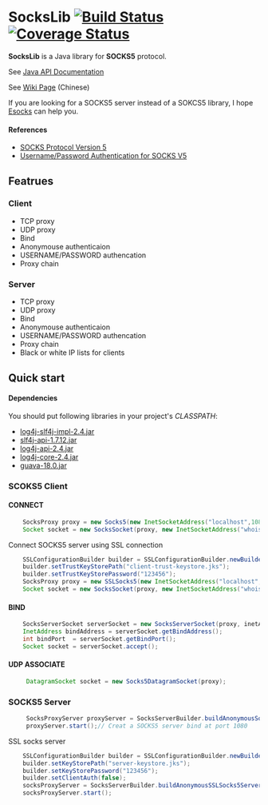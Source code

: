 # SocksLib [![Build Status](https://travis-ci.org/fengyouchao/sockslib.svg?branch=master)](https://travis-ci.org/fengyouchao/sockslib) [![Coverage Status](https://coveralls.io/repos/fengyouchao/fucksocks/badge.svg?branch=sockslib&service=github)](https://coveralls.io/github/fengyouchao/fucksocks?branch=sockslib)

**SocksLib** is a Java library for **SOCKS5** protocol.

See [Java API Documentation](http://fengyouchao.github.io/projects/fucksocks/apidocs/index.html)

See [Wiki Page](http://git.oschina.net/fyc/fucksocks/wikis/home) (Chinese)

If you are looking for a SOCKS5 server instead of a SOKCS5 library, I hope [Esocks](https://github.com/fengyouchao/esocks) can help you.




#### References
 
* [SOCKS Protocol Version 5](http://www.ietf.org/rfc/rfc1928.txt)
* [Username/Password Authentication for SOCKS V5](http://www.ietf.org/rfc/rfc1929.txt)

## Featrues

### Client

* TCP proxy
* UDP proxy
* Bind
* Anonymouse authenticaion
* USERNAME/PASSWORD authencation
* Proxy chain

### Server

* TCP proxy
* UDP proxy
* Bind
* Anonymouse authenticaion
* USERNAME/PASSWORD authencation
* Proxy chain
* Black or white IP lists for clients

## Quick start

#### Dependencies

You should put following libraries in your project's *CLASSPATH*:

* [log4j-slf4j-impl-2.4.jar](https://repo1.maven.org/maven2/org/apache/logging/log4j/log4j-slf4j-impl/2.4/log4j-slf4j-impl-2.4.jar)
* [slf4j-api-1.7.12.jar](https://repo1.maven.org/maven2/org/slf4j/slf4j-api/1.7.12/slf4j-api-1.7.12.jar)
* [log4j-api-2.4.jar](https://repo1.maven.org/maven2/org/apache/logging/log4j/log4j-api/2.4/log4j-api-2.4.jar)
* [log4j-core-2.4.jar](https://repo1.maven.org/maven2/org/apache/logging/log4j/log4j-core/2.4/log4j-core-2.4.jar)
* [guava-18.0.jar](https://repo1.maven.org/maven2/com/google/guava/guava/18.0/guava-18.0.jar)

### SCOKS5 Client

#### CONNECT

```java
    SocksProxy proxy = new Socks5(new InetSocketAddress("localhost",1080));
    Socket socket = new SocksSocket(proxy, new InetSocketAddress("whois.internic.net",43));
```

Connect SOCKS5 server using SSL connection

```java
    SSLConfigurationBuilder builder = SSLConfigurationBuilder.newBuilder();
    builder.setTrustKeyStorePath("client-trust-keystore.jks");
    builder.setTrustKeyStorePassword("123456");
    SocksProxy proxy = new SSLSocks5(new InetSocketAddress("localhost", 1081), builder.build());
    Socket socket = new SocksSocket(proxy, new InetSocketAddress("whois.internic.net",43));
```

#### BIND

```java
    SocksServerSocket serverSocket = new SocksServerSocket(proxy, inetAddress,8080);
    InetAddress bindAddress = serverSocket.getBindAddress();
    int bindPort  = serverSocket.getBindPort();
    Socket socket = serverSocket.accept();
```

#### UDP ASSOCIATE

```java
     DatagramSocket socket = new Socks5DatagramSocket(proxy);
```

### SOCKS5 Server

```java
     SocksProxyServer proxyServer = SocksServerBuilder.buildAnonymousSocks5Server(); 
     proxyServer.start();// Creat a SOCKS5 server bind at port 1080
```

SSL socks server

```java
    SSLConfigurationBuilder builder = SSLConfigurationBuilder.newBuilder();
    builder.setKeyStorePath("server-keystore.jks");
    builder.setKeyStorePassword("123456");
    builder.setClientAuth(false);
    socksProxyServer = SocksServerBuilder.buildAnonymousSSLSocks5Server(1081, builder.build());
    socksProxyServer.start();
```
